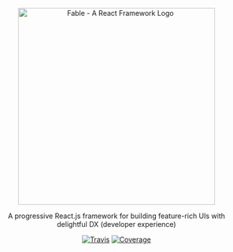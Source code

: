 <p align="center">
  <img alt="Fable - A React Framework Logo" width="400" src="https://fablejs.com/assets/FableJS_Logo_BGWHITE.svg" />
</p>
<p align="center">
  A progressive React.js framework for building feature-rich UIs with delightful DX (developer experience)
</p>
<p align="center">
  <a href="https://travis-ci.org/fablejs/fable"><img src="https://api.travis-ci.org/fablejs/fable.svg?branch=master" alt="Travis" /></a>
  <a href="https://coveralls.io/github/fablejs/fable?branch=master"><img src="https://coveralls.io/repos/github/fablejs/fable/badge.svg?branch=master#8" alt="Coverage" /></a>
</p>
